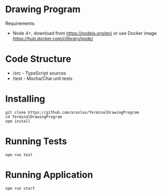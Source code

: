 # Drawing Program

Requirements:

- Node 4+, download from https://nodejs.org/en/ or use Docker image https://hub.docker.com/r/library/node/

# Code Structure

- /src - TypeScript sources
- /test - Mocha/Chai unit tests

# Installing

```
git clone https://github.com/aroslov/TerminalDrawingProgram
cd TerminalDrawingProgram
npm install
```

# Running Tests

```
npm run test
```

# Running Application

```
npm run start
```

